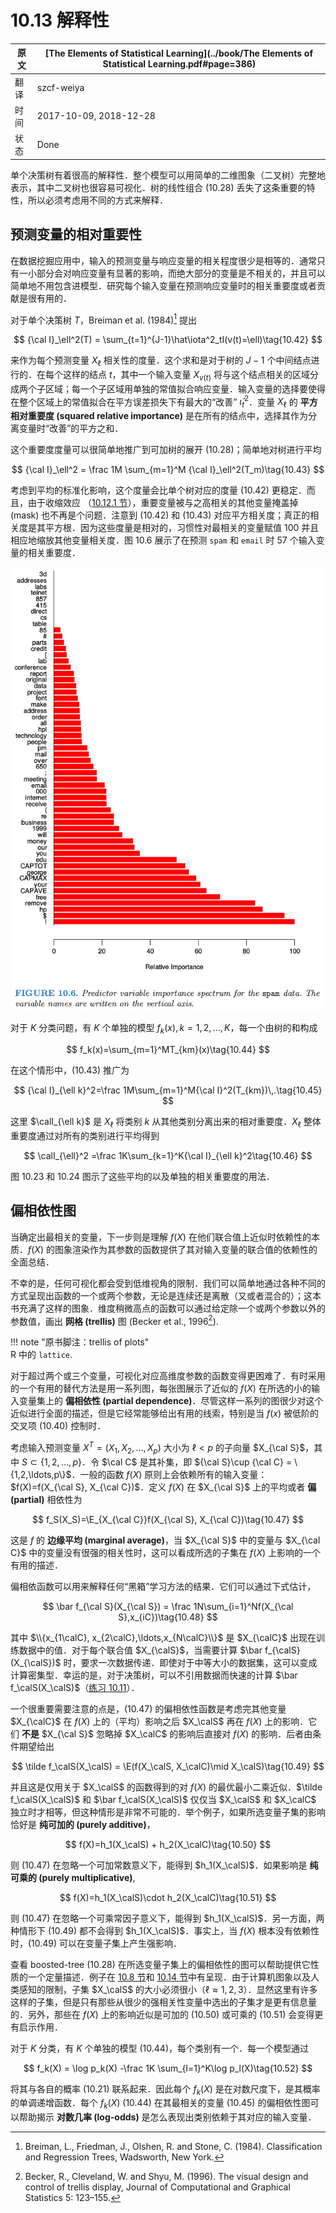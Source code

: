 # 10.13 解释性

| 原文   | [The Elements of Statistical Learning](../book/The Elements of Statistical Learning.pdf#page=386) |
| ---- | ---------------------------------------- |
| 翻译   | szcf-weiya                               |
| 时间   | 2017-10-09, 2018-12-28                           |
|状态| Done


单个决策树有着很高的解释性．整个模型可以用简单的二维图象（二叉树）完整地表示，其中二叉树也很容易可视化．树的线性组合 (10.28) 丢失了这条重要的特性，所以必须考虑用不同的方式来解释．

## 预测变量的相对重要性

在数据挖掘应用中，输入的预测变量与响应变量的相关程度很少是相等的．通常只有一小部分会对响应变量有显著的影响，而绝大部分的变量是不相关的，并且可以简单地不用包含进模型．研究每个输入变量在预测响应变量时的相关重要度或者贡献是很有用的．

对于单个决策树 $T$，Breiman et al. (1984)[^1] 提出

$$
{\cal I}_\ell^2(T) = \sum_{t=1}^{J-1}\hat\iota^2_tI(v(t)=\ell)\tag{10.42}
$$

来作为每个预测变量 $X_\ell$ 相关性的度量．这个求和是对于树的 $J-1$ 个中间结点进行的．在每个这样的结点 $t$，其中一个输入变量 $X_{v(t)}$ 将与这个结点相关的区域分成两个子区域；每一个子区域用单独的常值拟合响应变量．输入变量的选择要使得在整个区域上的常值拟合在平方误差损失下有最大的“改善” $\hat\iota_t^2$．变量 $X_\ell$ 的 **平方相对重要度 (squared relative importance)** 是在所有的结点中，选择其作为分离变量时“改善”的平方之和．

[^1]: Breiman, L., Friedman, J., Olshen, R. and Stone, C. (1984). Classification and Regression Trees, Wadsworth, New York.

这个重要度度量可以很简单地推广到可加树的展开 (10.28)；简单地对树进行平均

$$
{\cal I}_\ell^2 = \frac 1M \sum_{m=1}^M {\cal I}_\ell^2(T_m)\tag{10.43}
$$

考虑到平均的标准化影响，这个度量会比单个树对应的度量 (10.42) 更稳定．而且，由于收缩效应 （[10.12.1 节](10.12-Regularization/index.html)），重要变量被与之高相关的其他变量掩盖掉 (mask) 也不再是个问题．注意到 (10.42) 和 (10.43) 对应平方相关度；真正的相关度是其平方根．因为这些度量是相对的，习惯性对最相关的变量赋值 100 并且相应地缩放其他变量相关度．图 10.6 展示了在预测 `spam` 和 `email` 时 57 个输入变量的相关重要度．

![](../img/10/fig10.6.png)

对于 $K$ 分类问题，有 $K$ 个单独的模型 $f_k(x),k=1,2,\ldots,K$，每一个由树的和构成

$$
f_k(x)=\sum_{m=1}^MT_{km}(x)\tag{10.44}
$$

在这个情形中，(10.43) 推广为

$$
{\cal I}_{\ell k}^2=\frac 1M\sum_{m=1}^M{\cal I}^2(T_{km})\,.\tag{10.45}
$$

这里 $\calI_{\ell k}$ 是 $X_\ell$ 将类别 $k$ 从其他类别分离出来的相对重要度．$X_\ell$ 整体重要度通过对所有的类别进行平均得到

$$
\calI_{\ell}^2 =\frac 1K\sum_{k=1}^K{\cal I}_{\ell k}^2\tag{10.46}
$$

图 10.23 和 10.24 图示了这些平均的以及单独的相关重要度的用法．

## 偏相依性图

当确定出最相关的变量，下一步则是理解 $f(X)$ 在他们联合值上近似时依赖性的本质．$f(X)$ 的图象渲染作为其参数的函数提供了其对输入变量的联合值的依赖性的全面总结．

不幸的是，任何可视化都会受到低维视角的限制．我们可以简单地通过各种不同的方式呈现出函数的一个或两个参数，无论是连续还是离散（又或者混合的）；这本书充满了这样的图象．维度稍微高点的函数可以通过给定除一个或两个参数以外的参数值，画出 **网格 (trellis)** 图 (Becker et al., 1996[^2]).

[^2]: Becker, R., Cleveland, W. and Shyu, M. (1996). The visual design and control of trellis display, Journal of Computational and Graphical Statistics 5: 123–155.

!!! note "原书脚注：trellis of plots"  
    R 中的 `lattice`.

对于超过两个或三个变量，可视化对应高维度参数的函数变得更困难了．有时采用的一个有用的替代方法是用一系列图，每张图展示了近似的 $f(X)$ 在所选的小的输入变量集上的 **偏相依性 (partial dependence)**．尽管这样一系列的图很少对这个近似进行全面的描述，但是它经常能够给出有用的线索，特别是当 $f(x)$ 被低阶的交叉项 (10.40) 控制时．

考虑输入预测变量 $X^T=(X_1,X_2,\ldots,X_p)$ 大小为 $\ell < p$ 的子向量 $X_{\cal S}$，其中 $S\subset\{1,2,\ldots,p\}$．令 $\cal C$ 是其补集，即 ${\cal S}\cup {\cal C} = \{1,2,\ldots,p\}$．一般的函数 $f(X)$ 原则上会依赖所有的输入变量：$f(X)=f(X_{\cal S}, X_{\cal C})$．定义 $f(X)$ 在 $X_{\cal S}$ 上的平均或者 **偏 (partial)** 相依性为

$$
f_S(X_S)=\E_{X_{\cal C}}f(X_{\cal S}, X_{\cal C})\tag{10.47}
$$

这是 $f$ 的 **边缘平均 (marginal average)**，当 $X_{\cal S}$ 中的变量与 $X_{\cal C}$ 中的变量没有很强的相关性时，这可以看成所选的子集在 $f(X)$ 上影响的一个有用的描述．

偏相依函数可以用来解释任何“黑箱”学习方法的结果．它们可以通过下式估计，

$$
\bar f_{\cal S}(X_{\cal S}) = \frac 1N\sum_{i=1}^Nf(X_{\cal S},x_{iC})\tag{10.48}
$$

其中 $\\{x_{1\calC}, x_{2\calC},\ldots,x_{N\calC}\\}$ 是 $X_{\calC}$ 出现在训练数据中的值．对于每个联合值 $X_{\calS}$，当需要计算 $\bar f_{\calS}(X_{\calS})$ 时，要求一次数据传递．即使对于中等大小的数据集，这可以变成计算密集型．幸运的是，对于决策树，可以不引用数据而快速的计算 $\bar f_\calS(X_\calS)$（[练习 10.11](https://github.com/szcf-weiya/ESL-CN/issues/168)）．

一个很重要需要注意的点是，(10.47) 的偏相依性函数是考虑完其他变量 $X_{\calC}$ 在 $f(X)$ 上的（平均）影响之后 $X_\calS$ 再在 $f(X)$ 上的影响．它们 **不是** $X_{\cal S}$ 忽略掉 $X_\calC$ 的影响后直接对 $f(X)$ 的影响．后者由条件期望给出

$$
\tilde f_\calS(X_\calS) = \E(f(X_\calS, X_\calC)\mid X_\calS)\tag{10.49}
$$

并且这是仅用关于 $X_\calS$ 的函数得到的对 $f(X)$ 的最优最小二乘近似．$\tilde f_\calS(X_\calS)$ 和 $\bar f_\calS(X_\calS)$ 仅仅当 $X_\calS$ 和 $X_\calC$ 独立时才相等，但这种情形是非常不可能的．举个例子，如果所选变量子集的影响恰好是 **纯可加的 (purely additive)**，

$$
f(X)=h_1(X_\calS) + h_2(X_\calC)\tag{10.50}
$$

则 (10.47) 在忽略一个可加常数意义下，能得到 $h_1(X_\calS)$．如果影响是 **纯可乘的 (purely multiplicative)**,

$$
f(X)=h_1(X_\calS)\cdot h_2(X_\calC)\tag{10.51}
$$

则 (10.47) 在忽略一个可乘常因子意义下，能得到 $h_1(X_\calS)$．另一方面，两种情形下 (10.49) 都不会得到 $h_1(X_\calS)$．事实上，当 $f(X)$ 根本没有依赖性时，(10.49) 可以在变量子集上产生强影响．

查看 boosted-tree (10.28) 在所选变量子集上的偏相依性的图可以帮助提供它性质的一个定量描述．例子在 [10.8 节](10.8-Spam-Data/index.html)和 [10.14 节]()中有呈现．由于计算机图象以及人类感知的限制，子集 $X_\calS$ 的大小必须很小（$\ell\approx 1,2,3$）．显然这里有许多这样的子集，但是只有那些从很少的强相关性变量中选出的子集才是更有信息量的．另外，那些在 $f(X)$ 上的影响近似是可加的 (10.50) 或可乘的 (10.51) 会变得更有启示作用．

对于 $K$ 分类，有 $K$ 个单独的模型 (10.44)，每个类别有一个．每一个模型通过

$$
f_k(X) = \log p_k(X) -\frac 1K \sum_{l=1}^K\log p_l(X)\tag{10.52}
$$

将其与各自的概率 (10.21) 联系起来．因此每个 $f_k(X)$ 是在对数尺度下，是其概率的单调递增函数．每个 $f_k(X)$ (10.44) 在其最相关的变量 (10.45) 的偏相依性图可以帮助揭示 **对数几率 (log-odds)** 是怎么表现出类别依赖于其对应的输入变量．

